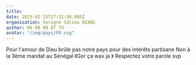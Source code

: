 ```yaml
---
title: 
date: 2023-02-15T17:31:36.095Z
organisation: Serigne Saliou NIANG 
author: 06 98 08 87 79 
avatar: "/img/pays/FR.svg"
---
```


Pour l'amour de Dieu brûle pas notre pays pour des intérêts partisane 
Non à la 3ème mandat au Sénégal 
《Gor ça wax ja 》
Respectez votre parole svp 